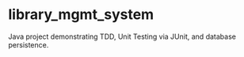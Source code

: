# library_mgmt_system
Java project demonstrating TDD, Unit Testing via JUnit, and database persistence.

